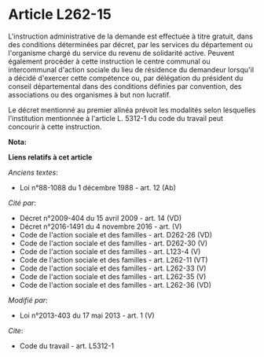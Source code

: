 # Article L262-15

L'instruction administrative de la demande est effectuée à titre gratuit, dans des conditions déterminées par décret, par les
services du département ou l'organisme chargé du service du revenu de solidarité active. Peuvent également procéder à cette
instruction le centre communal ou intercommunal d'action sociale du lieu de résidence du demandeur lorsqu'il a décidé
d'exercer cette compétence ou, par délégation du président du conseil départemental dans des conditions définies par
convention, des associations ou des organismes à but non lucratif. 

Le décret mentionné au premier alinéa prévoit les modalités selon lesquelles l'institution mentionnée à l'article L. 5312-1
du code du travail peut concourir à cette instruction.

**Nota:**



**Liens relatifs à cet article**

_Anciens textes_:

  - Loi n°88-1088 du 1 décembre 1988 - art. 12 (Ab)

_Cité par_:

  - Décret n°2009-404 du 15 avril 2009 - art. 14 (VD)
  - Décret n°2016-1491 du 4 novembre 2016 - art. (V)
  - Code de l'action sociale et des familles - art. D262-26 (VD)
  - Code de l'action sociale et des familles - art. D262-30 (V)
  - Code de l'action sociale et des familles - art. L123-4 (V)
  - Code de l'action sociale et des familles - art. L262-11 (VT)
  - Code de l'action sociale et des familles - art. L262-33 (V)
  - Code de l'action sociale et des familles - art. L262-35 (V)
  - Code de l'action sociale et des familles - art. L262-36 (VD)

_Modifié par_:

  - Loi n°2013-403 du 17 mai 2013 - art. 1 (V)

_Cite_:

  - Code du travail - art. L5312-1
